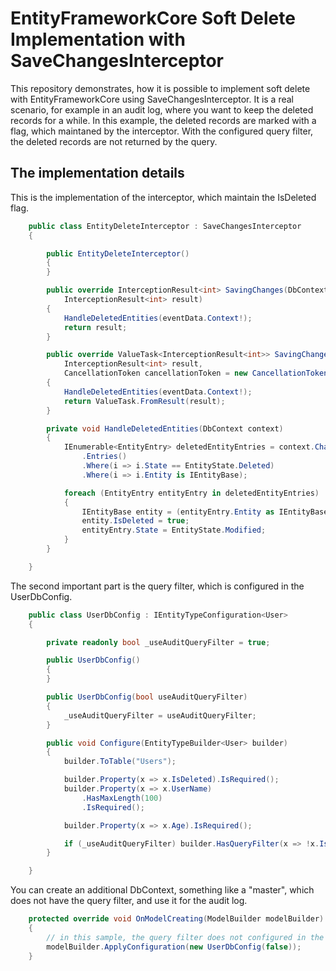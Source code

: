 # EntityFrameworkCore Soft Delete Implementation with SaveChangesInterceptor

This repository demonstrates, how it is possible to implement soft delete with EntityFrameworkCore using SaveChangesInterceptor.
It is a real scenario, for example in an audit log, where you want to keep the deleted records for a while.
In this example, the deleted records are marked with a flag, which maintaned by the interceptor.
With the configured query filter, the deleted records are not returned by the query.

## The implementation details

This is the implementation of the interceptor, which maintain the IsDeleted flag.

```c#
    public class EntityDeleteInterceptor : SaveChangesInterceptor
    {

        public EntityDeleteInterceptor()
        {
        }

        public override InterceptionResult<int> SavingChanges(DbContextEventData eventData, 
            InterceptionResult<int> result)
        {
            HandleDeletedEntities(eventData.Context!);
            return result;
        }

        public override ValueTask<InterceptionResult<int>> SavingChangesAsync(DbContextEventData eventData,
            InterceptionResult<int> result,
            CancellationToken cancellationToken = new CancellationToken())
        {
            HandleDeletedEntities(eventData.Context!);
            return ValueTask.FromResult(result);
        }

        private void HandleDeletedEntities(DbContext context)
        {
            IEnumerable<EntityEntry> deletedEntityEntries = context.ChangeTracker
                .Entries()
                .Where(i => i.State == EntityState.Deleted)
                .Where(i => i.Entity is IEntityBase);

            foreach (EntityEntry entityEntry in deletedEntityEntries)
            {
                IEntityBase entity = (entityEntry.Entity as IEntityBase)!;
                entity.IsDeleted = true;
                entityEntry.State = EntityState.Modified;
            }
        }

    }
``` 

The second important part is the query filter, which is configured in the UserDbConfig.
```c#
    public class UserDbConfig : IEntityTypeConfiguration<User>
    {

        private readonly bool _useAuditQueryFilter = true;

        public UserDbConfig()
        {
        }

        public UserDbConfig(bool useAuditQueryFilter)
        {
            _useAuditQueryFilter = useAuditQueryFilter;
        }

        public void Configure(EntityTypeBuilder<User> builder)
        {
            builder.ToTable("Users");

            builder.Property(x => x.IsDeleted).IsRequired();
            builder.Property(x => x.UserName)
                .HasMaxLength(100)
                .IsRequired();

            builder.Property(x => x.Age).IsRequired();

            if (_useAuditQueryFilter) builder.HasQueryFilter(x => !x.IsDeleted);
        }

    }
```


You can create an additional DbContext, something like a "master",
which does not have the query filter, and use it for the audit log.
```c#
	protected override void OnModelCreating(ModelBuilder modelBuilder)
	{
        // in this sample, the query filter does not configured in the UserDbConfig
		modelBuilder.ApplyConfiguration(new UserDbConfig(false));
	}
```
